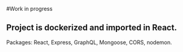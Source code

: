 #Work in progress

Project is dockerized and imported in React.
---
Packages:
React, Express, GraphQL, Mongoose, CORS, nodemon.
